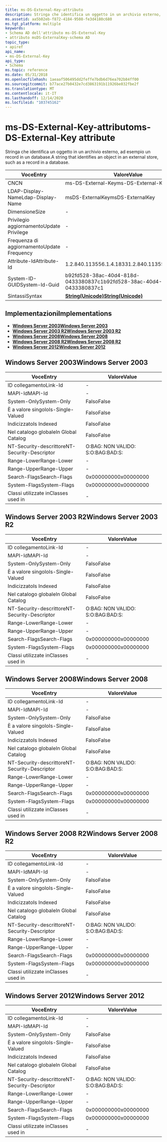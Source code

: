 ```yaml
---
title: ms-DS-External-Key-attributo
description: Stringa che identifica un oggetto in un archivio esterno, ad esempio un record in un database.
ms.assetid: aa5b02eb-f872-4184-9508-fe3d4180c680
ms.tgt_platform: multiple
keywords:
- Schema AD dell'attributo ms-DS-External-Key
- attributo msDS-ExternalKey-schema AD
topic_type:
- apiref
api_name:
- ms-DS-External-Key
api_type:
- Schema
ms.topic: reference
ms.date: 05/31/2018
ms.openlocfilehash: 1aeaaf506495dd2feffe7bdb6d76ea702b84ff00
ms.sourcegitcommit: b77ace27b0432e7cd3863191b11926be032fbe2f
ms.translationtype: MT
ms.contentlocale: it-IT
ms.lasthandoff: 12/14/2020
ms.locfileid: "103745162"
---
```

# <a name="ms-ds-external-key-attribute"></a><span data-ttu-id="bc067-105">ms-DS-External-Key-attributo</span><span class="sxs-lookup"><span data-stu-id="bc067-105">ms-DS-External-Key attribute</span></span>

<span data-ttu-id="bc067-106">Stringa che identifica un oggetto in un archivio esterno, ad esempio un record in un database.</span><span class="sxs-lookup"><span data-stu-id="bc067-106">A string that identifies an object in an external store, such as a record in a database.</span></span>



| <span data-ttu-id="bc067-107">Voce</span><span class="sxs-lookup"><span data-stu-id="bc067-107">Entry</span></span> | <span data-ttu-id="bc067-108">Valore</span><span class="sxs-lookup"><span data-stu-id="bc067-108">Value</span></span> |
|-------------------|---------------------------------------------|
| <span data-ttu-id="bc067-109">CN</span><span class="sxs-lookup"><span data-stu-id="bc067-109">CN</span></span>                | <span data-ttu-id="bc067-110">ms-DS-External-Key</span><span class="sxs-lookup"><span data-stu-id="bc067-110">ms-DS-External-Key</span></span>                          |
| <span data-ttu-id="bc067-111">LDAP-Display-Name</span><span class="sxs-lookup"><span data-stu-id="bc067-111">Ldap-Display-Name</span></span> | <span data-ttu-id="bc067-112">msDS-ExternalKey</span><span class="sxs-lookup"><span data-stu-id="bc067-112">msDS-ExternalKey</span></span>                            |
| <span data-ttu-id="bc067-113">Dimensione</span><span class="sxs-lookup"><span data-stu-id="bc067-113">Size</span></span>              | \-                                          |
| <span data-ttu-id="bc067-114">Privilegio aggiornamento</span><span class="sxs-lookup"><span data-stu-id="bc067-114">Update Privilege</span></span>  | \-                                          |
| <span data-ttu-id="bc067-115">Frequenza di aggiornamento</span><span class="sxs-lookup"><span data-stu-id="bc067-115">Update Frequency</span></span>  | \-                                          |
| <span data-ttu-id="bc067-116">Attribute-Id</span><span class="sxs-lookup"><span data-stu-id="bc067-116">Attribute-Id</span></span>      | <span data-ttu-id="bc067-117">1.2.840.113556.1.4.1833</span><span class="sxs-lookup"><span data-stu-id="bc067-117">1.2.840.113556.1.4.1833</span></span>                     |
| <span data-ttu-id="bc067-118">System-ID-GUID</span><span class="sxs-lookup"><span data-stu-id="bc067-118">System-Id-Guid</span></span>    | <span data-ttu-id="bc067-119">b92fd528-38ac-40d4-818d-0433380837c1</span><span class="sxs-lookup"><span data-stu-id="bc067-119">b92fd528-38ac-40d4-818d-0433380837c1</span></span>        |
| <span data-ttu-id="bc067-120">Sintassi</span><span class="sxs-lookup"><span data-stu-id="bc067-120">Syntax</span></span>            | [<span data-ttu-id="bc067-121">**String(Unicode)**</span><span class="sxs-lookup"><span data-stu-id="bc067-121">**String(Unicode)**</span></span>](s-string-unicode.md) |



## <a name="implementations"></a><span data-ttu-id="bc067-122">Implementazioni</span><span class="sxs-lookup"><span data-stu-id="bc067-122">Implementations</span></span>

-   [<span data-ttu-id="bc067-123">**Windows Server 2003**</span><span class="sxs-lookup"><span data-stu-id="bc067-123">**Windows Server 2003**</span></span>](#windows-server-2003)
-   [<span data-ttu-id="bc067-124">**Windows Server 2003 R2**</span><span class="sxs-lookup"><span data-stu-id="bc067-124">**Windows Server 2003 R2**</span></span>](#windows-server-2003-r2)
-   [<span data-ttu-id="bc067-125">**Windows Server 2008**</span><span class="sxs-lookup"><span data-stu-id="bc067-125">**Windows Server 2008**</span></span>](#windows-server-2008)
-   [<span data-ttu-id="bc067-126">**Windows Server 2008 R2**</span><span class="sxs-lookup"><span data-stu-id="bc067-126">**Windows Server 2008 R2**</span></span>](#windows-server-2008-r2)
-   [<span data-ttu-id="bc067-127">**Windows Server 2012**</span><span class="sxs-lookup"><span data-stu-id="bc067-127">**Windows Server 2012**</span></span>](#windows-server-2012)

## <a name="windows-server-2003"></a><span data-ttu-id="bc067-128">Windows Server 2003</span><span class="sxs-lookup"><span data-stu-id="bc067-128">Windows Server 2003</span></span>



| <span data-ttu-id="bc067-129">Voce</span><span class="sxs-lookup"><span data-stu-id="bc067-129">Entry</span></span> | <span data-ttu-id="bc067-130">Valore</span><span class="sxs-lookup"><span data-stu-id="bc067-130">Value</span></span> |
|------------------------|--------------|
| <span data-ttu-id="bc067-131">ID collegamento</span><span class="sxs-lookup"><span data-stu-id="bc067-131">Link-Id</span></span>                | \-           |
| <span data-ttu-id="bc067-132">MAPI-Id</span><span class="sxs-lookup"><span data-stu-id="bc067-132">MAPI-Id</span></span>                | \-           |
| <span data-ttu-id="bc067-133">System-Only</span><span class="sxs-lookup"><span data-stu-id="bc067-133">System-Only</span></span>            | <span data-ttu-id="bc067-134">Falso</span><span class="sxs-lookup"><span data-stu-id="bc067-134">False</span></span>        |
| <span data-ttu-id="bc067-135">È a valore singolo</span><span class="sxs-lookup"><span data-stu-id="bc067-135">Is-Single-Valued</span></span>       | <span data-ttu-id="bc067-136">Falso</span><span class="sxs-lookup"><span data-stu-id="bc067-136">False</span></span>        |
| <span data-ttu-id="bc067-137">Indicizzato</span><span class="sxs-lookup"><span data-stu-id="bc067-137">Is Indexed</span></span>             | <span data-ttu-id="bc067-138">Falso</span><span class="sxs-lookup"><span data-stu-id="bc067-138">False</span></span>        |
| <span data-ttu-id="bc067-139">Nel catalogo globale</span><span class="sxs-lookup"><span data-stu-id="bc067-139">In Global Catalog</span></span>      | <span data-ttu-id="bc067-140">Falso</span><span class="sxs-lookup"><span data-stu-id="bc067-140">False</span></span>        |
| <span data-ttu-id="bc067-141">NT-Security-descrittore</span><span class="sxs-lookup"><span data-stu-id="bc067-141">NT-Security-Descriptor</span></span> | <span data-ttu-id="bc067-142">O:BAG: NON VALIDO: S:</span><span class="sxs-lookup"><span data-stu-id="bc067-142">O:BAG:BAD:S:</span></span> |
| <span data-ttu-id="bc067-143">Range-Lower</span><span class="sxs-lookup"><span data-stu-id="bc067-143">Range-Lower</span></span>            | \-           |
| <span data-ttu-id="bc067-144">Range-Upper</span><span class="sxs-lookup"><span data-stu-id="bc067-144">Range-Upper</span></span>            | \-           |
| <span data-ttu-id="bc067-145">Search-Flags</span><span class="sxs-lookup"><span data-stu-id="bc067-145">Search-Flags</span></span>           | <span data-ttu-id="bc067-146">0x00000000</span><span class="sxs-lookup"><span data-stu-id="bc067-146">0x00000000</span></span>   |
| <span data-ttu-id="bc067-147">System-Flags</span><span class="sxs-lookup"><span data-stu-id="bc067-147">System-Flags</span></span>           | <span data-ttu-id="bc067-148">0x00000000</span><span class="sxs-lookup"><span data-stu-id="bc067-148">0x00000000</span></span>   |
| <span data-ttu-id="bc067-149">Classi utilizzate in</span><span class="sxs-lookup"><span data-stu-id="bc067-149">Classes used in</span></span>        | \-           |



## <a name="windows-server-2003-r2"></a><span data-ttu-id="bc067-150">Windows Server 2003 R2</span><span class="sxs-lookup"><span data-stu-id="bc067-150">Windows Server 2003 R2</span></span>



| <span data-ttu-id="bc067-151">Voce</span><span class="sxs-lookup"><span data-stu-id="bc067-151">Entry</span></span> | <span data-ttu-id="bc067-152">Valore</span><span class="sxs-lookup"><span data-stu-id="bc067-152">Value</span></span> |
|------------------------|--------------|
| <span data-ttu-id="bc067-153">ID collegamento</span><span class="sxs-lookup"><span data-stu-id="bc067-153">Link-Id</span></span>                | \-           |
| <span data-ttu-id="bc067-154">MAPI-Id</span><span class="sxs-lookup"><span data-stu-id="bc067-154">MAPI-Id</span></span>                | \-           |
| <span data-ttu-id="bc067-155">System-Only</span><span class="sxs-lookup"><span data-stu-id="bc067-155">System-Only</span></span>            | <span data-ttu-id="bc067-156">Falso</span><span class="sxs-lookup"><span data-stu-id="bc067-156">False</span></span>        |
| <span data-ttu-id="bc067-157">È a valore singolo</span><span class="sxs-lookup"><span data-stu-id="bc067-157">Is-Single-Valued</span></span>       | <span data-ttu-id="bc067-158">Falso</span><span class="sxs-lookup"><span data-stu-id="bc067-158">False</span></span>        |
| <span data-ttu-id="bc067-159">Indicizzato</span><span class="sxs-lookup"><span data-stu-id="bc067-159">Is Indexed</span></span>             | <span data-ttu-id="bc067-160">Falso</span><span class="sxs-lookup"><span data-stu-id="bc067-160">False</span></span>        |
| <span data-ttu-id="bc067-161">Nel catalogo globale</span><span class="sxs-lookup"><span data-stu-id="bc067-161">In Global Catalog</span></span>      | <span data-ttu-id="bc067-162">Falso</span><span class="sxs-lookup"><span data-stu-id="bc067-162">False</span></span>        |
| <span data-ttu-id="bc067-163">NT-Security-descrittore</span><span class="sxs-lookup"><span data-stu-id="bc067-163">NT-Security-Descriptor</span></span> | <span data-ttu-id="bc067-164">O:BAG: NON VALIDO: S:</span><span class="sxs-lookup"><span data-stu-id="bc067-164">O:BAG:BAD:S:</span></span> |
| <span data-ttu-id="bc067-165">Range-Lower</span><span class="sxs-lookup"><span data-stu-id="bc067-165">Range-Lower</span></span>            | \-           |
| <span data-ttu-id="bc067-166">Range-Upper</span><span class="sxs-lookup"><span data-stu-id="bc067-166">Range-Upper</span></span>            | \-           |
| <span data-ttu-id="bc067-167">Search-Flags</span><span class="sxs-lookup"><span data-stu-id="bc067-167">Search-Flags</span></span>           | <span data-ttu-id="bc067-168">0x00000000</span><span class="sxs-lookup"><span data-stu-id="bc067-168">0x00000000</span></span>   |
| <span data-ttu-id="bc067-169">System-Flags</span><span class="sxs-lookup"><span data-stu-id="bc067-169">System-Flags</span></span>           | <span data-ttu-id="bc067-170">0x00000000</span><span class="sxs-lookup"><span data-stu-id="bc067-170">0x00000000</span></span>   |
| <span data-ttu-id="bc067-171">Classi utilizzate in</span><span class="sxs-lookup"><span data-stu-id="bc067-171">Classes used in</span></span>        | \-           |



## <a name="windows-server-2008"></a><span data-ttu-id="bc067-172">Windows Server 2008</span><span class="sxs-lookup"><span data-stu-id="bc067-172">Windows Server 2008</span></span>



| <span data-ttu-id="bc067-173">Voce</span><span class="sxs-lookup"><span data-stu-id="bc067-173">Entry</span></span> | <span data-ttu-id="bc067-174">Valore</span><span class="sxs-lookup"><span data-stu-id="bc067-174">Value</span></span> |
|------------------------|--------------|
| <span data-ttu-id="bc067-175">ID collegamento</span><span class="sxs-lookup"><span data-stu-id="bc067-175">Link-Id</span></span>                | \-           |
| <span data-ttu-id="bc067-176">MAPI-Id</span><span class="sxs-lookup"><span data-stu-id="bc067-176">MAPI-Id</span></span>                | \-           |
| <span data-ttu-id="bc067-177">System-Only</span><span class="sxs-lookup"><span data-stu-id="bc067-177">System-Only</span></span>            | <span data-ttu-id="bc067-178">Falso</span><span class="sxs-lookup"><span data-stu-id="bc067-178">False</span></span>        |
| <span data-ttu-id="bc067-179">È a valore singolo</span><span class="sxs-lookup"><span data-stu-id="bc067-179">Is-Single-Valued</span></span>       | <span data-ttu-id="bc067-180">Falso</span><span class="sxs-lookup"><span data-stu-id="bc067-180">False</span></span>        |
| <span data-ttu-id="bc067-181">Indicizzato</span><span class="sxs-lookup"><span data-stu-id="bc067-181">Is Indexed</span></span>             | <span data-ttu-id="bc067-182">Falso</span><span class="sxs-lookup"><span data-stu-id="bc067-182">False</span></span>        |
| <span data-ttu-id="bc067-183">Nel catalogo globale</span><span class="sxs-lookup"><span data-stu-id="bc067-183">In Global Catalog</span></span>      | <span data-ttu-id="bc067-184">Falso</span><span class="sxs-lookup"><span data-stu-id="bc067-184">False</span></span>        |
| <span data-ttu-id="bc067-185">NT-Security-descrittore</span><span class="sxs-lookup"><span data-stu-id="bc067-185">NT-Security-Descriptor</span></span> | <span data-ttu-id="bc067-186">O:BAG: NON VALIDO: S:</span><span class="sxs-lookup"><span data-stu-id="bc067-186">O:BAG:BAD:S:</span></span> |
| <span data-ttu-id="bc067-187">Range-Lower</span><span class="sxs-lookup"><span data-stu-id="bc067-187">Range-Lower</span></span>            | \-           |
| <span data-ttu-id="bc067-188">Range-Upper</span><span class="sxs-lookup"><span data-stu-id="bc067-188">Range-Upper</span></span>            | \-           |
| <span data-ttu-id="bc067-189">Search-Flags</span><span class="sxs-lookup"><span data-stu-id="bc067-189">Search-Flags</span></span>           | <span data-ttu-id="bc067-190">0x00000000</span><span class="sxs-lookup"><span data-stu-id="bc067-190">0x00000000</span></span>   |
| <span data-ttu-id="bc067-191">System-Flags</span><span class="sxs-lookup"><span data-stu-id="bc067-191">System-Flags</span></span>           | <span data-ttu-id="bc067-192">0x00000000</span><span class="sxs-lookup"><span data-stu-id="bc067-192">0x00000000</span></span>   |
| <span data-ttu-id="bc067-193">Classi utilizzate in</span><span class="sxs-lookup"><span data-stu-id="bc067-193">Classes used in</span></span>        | \-           |



## <a name="windows-server-2008-r2"></a><span data-ttu-id="bc067-194">Windows Server 2008 R2</span><span class="sxs-lookup"><span data-stu-id="bc067-194">Windows Server 2008 R2</span></span>



| <span data-ttu-id="bc067-195">Voce</span><span class="sxs-lookup"><span data-stu-id="bc067-195">Entry</span></span> | <span data-ttu-id="bc067-196">Valore</span><span class="sxs-lookup"><span data-stu-id="bc067-196">Value</span></span> |
|------------------------|--------------|
| <span data-ttu-id="bc067-197">ID collegamento</span><span class="sxs-lookup"><span data-stu-id="bc067-197">Link-Id</span></span>                | \-           |
| <span data-ttu-id="bc067-198">MAPI-Id</span><span class="sxs-lookup"><span data-stu-id="bc067-198">MAPI-Id</span></span>                | \-           |
| <span data-ttu-id="bc067-199">System-Only</span><span class="sxs-lookup"><span data-stu-id="bc067-199">System-Only</span></span>            | <span data-ttu-id="bc067-200">Falso</span><span class="sxs-lookup"><span data-stu-id="bc067-200">False</span></span>        |
| <span data-ttu-id="bc067-201">È a valore singolo</span><span class="sxs-lookup"><span data-stu-id="bc067-201">Is-Single-Valued</span></span>       | <span data-ttu-id="bc067-202">Falso</span><span class="sxs-lookup"><span data-stu-id="bc067-202">False</span></span>        |
| <span data-ttu-id="bc067-203">Indicizzato</span><span class="sxs-lookup"><span data-stu-id="bc067-203">Is Indexed</span></span>             | <span data-ttu-id="bc067-204">Falso</span><span class="sxs-lookup"><span data-stu-id="bc067-204">False</span></span>        |
| <span data-ttu-id="bc067-205">Nel catalogo globale</span><span class="sxs-lookup"><span data-stu-id="bc067-205">In Global Catalog</span></span>      | <span data-ttu-id="bc067-206">Falso</span><span class="sxs-lookup"><span data-stu-id="bc067-206">False</span></span>        |
| <span data-ttu-id="bc067-207">NT-Security-descrittore</span><span class="sxs-lookup"><span data-stu-id="bc067-207">NT-Security-Descriptor</span></span> | <span data-ttu-id="bc067-208">O:BAG: NON VALIDO: S:</span><span class="sxs-lookup"><span data-stu-id="bc067-208">O:BAG:BAD:S:</span></span> |
| <span data-ttu-id="bc067-209">Range-Lower</span><span class="sxs-lookup"><span data-stu-id="bc067-209">Range-Lower</span></span>            | \-           |
| <span data-ttu-id="bc067-210">Range-Upper</span><span class="sxs-lookup"><span data-stu-id="bc067-210">Range-Upper</span></span>            | \-           |
| <span data-ttu-id="bc067-211">Search-Flags</span><span class="sxs-lookup"><span data-stu-id="bc067-211">Search-Flags</span></span>           | <span data-ttu-id="bc067-212">0x00000000</span><span class="sxs-lookup"><span data-stu-id="bc067-212">0x00000000</span></span>   |
| <span data-ttu-id="bc067-213">System-Flags</span><span class="sxs-lookup"><span data-stu-id="bc067-213">System-Flags</span></span>           | <span data-ttu-id="bc067-214">0x00000000</span><span class="sxs-lookup"><span data-stu-id="bc067-214">0x00000000</span></span>   |
| <span data-ttu-id="bc067-215">Classi utilizzate in</span><span class="sxs-lookup"><span data-stu-id="bc067-215">Classes used in</span></span>        | \-           |



## <a name="windows-server-2012"></a><span data-ttu-id="bc067-216">Windows Server 2012</span><span class="sxs-lookup"><span data-stu-id="bc067-216">Windows Server 2012</span></span>



| <span data-ttu-id="bc067-217">Voce</span><span class="sxs-lookup"><span data-stu-id="bc067-217">Entry</span></span> | <span data-ttu-id="bc067-218">Valore</span><span class="sxs-lookup"><span data-stu-id="bc067-218">Value</span></span> |
|------------------------|--------------|
| <span data-ttu-id="bc067-219">ID collegamento</span><span class="sxs-lookup"><span data-stu-id="bc067-219">Link-Id</span></span>                | \-           |
| <span data-ttu-id="bc067-220">MAPI-Id</span><span class="sxs-lookup"><span data-stu-id="bc067-220">MAPI-Id</span></span>                | \-           |
| <span data-ttu-id="bc067-221">System-Only</span><span class="sxs-lookup"><span data-stu-id="bc067-221">System-Only</span></span>            | <span data-ttu-id="bc067-222">Falso</span><span class="sxs-lookup"><span data-stu-id="bc067-222">False</span></span>        |
| <span data-ttu-id="bc067-223">È a valore singolo</span><span class="sxs-lookup"><span data-stu-id="bc067-223">Is-Single-Valued</span></span>       | <span data-ttu-id="bc067-224">Falso</span><span class="sxs-lookup"><span data-stu-id="bc067-224">False</span></span>        |
| <span data-ttu-id="bc067-225">Indicizzato</span><span class="sxs-lookup"><span data-stu-id="bc067-225">Is Indexed</span></span>             | <span data-ttu-id="bc067-226">Falso</span><span class="sxs-lookup"><span data-stu-id="bc067-226">False</span></span>        |
| <span data-ttu-id="bc067-227">Nel catalogo globale</span><span class="sxs-lookup"><span data-stu-id="bc067-227">In Global Catalog</span></span>      | <span data-ttu-id="bc067-228">Falso</span><span class="sxs-lookup"><span data-stu-id="bc067-228">False</span></span>        |
| <span data-ttu-id="bc067-229">NT-Security-descrittore</span><span class="sxs-lookup"><span data-stu-id="bc067-229">NT-Security-Descriptor</span></span> | <span data-ttu-id="bc067-230">O:BAG: NON VALIDO: S:</span><span class="sxs-lookup"><span data-stu-id="bc067-230">O:BAG:BAD:S:</span></span> |
| <span data-ttu-id="bc067-231">Range-Lower</span><span class="sxs-lookup"><span data-stu-id="bc067-231">Range-Lower</span></span>            | \-           |
| <span data-ttu-id="bc067-232">Range-Upper</span><span class="sxs-lookup"><span data-stu-id="bc067-232">Range-Upper</span></span>            | \-           |
| <span data-ttu-id="bc067-233">Search-Flags</span><span class="sxs-lookup"><span data-stu-id="bc067-233">Search-Flags</span></span>           | <span data-ttu-id="bc067-234">0x00000000</span><span class="sxs-lookup"><span data-stu-id="bc067-234">0x00000000</span></span>   |
| <span data-ttu-id="bc067-235">System-Flags</span><span class="sxs-lookup"><span data-stu-id="bc067-235">System-Flags</span></span>           | <span data-ttu-id="bc067-236">0x00000000</span><span class="sxs-lookup"><span data-stu-id="bc067-236">0x00000000</span></span>   |
| <span data-ttu-id="bc067-237">Classi utilizzate in</span><span class="sxs-lookup"><span data-stu-id="bc067-237">Classes used in</span></span>        | \-           |



 

 




